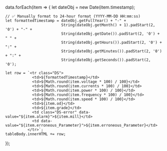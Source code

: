 data.forEach(item => {
    let dateObj = new Date(item.timestamp);

    // ✅ Manually format to 24-hour format (YYYY-MM-DD HH:mm:ss)
    let formattedTimestamp = dateObj.getFullYear() + "-" +
                             String(dateObj.getMonth() + 1).padStart(2, '0') + "-" +
                             String(dateObj.getDate()).padStart(2, '0') + " " +
                             String(dateObj.getHours()).padStart(2, '0') + ":" +
                             String(dateObj.getMinutes()).padStart(2, '0') + ":" +
                             String(dateObj.getSeconds()).padStart(2, '0');

    let row = `<tr class="DS">
                <td>${formattedTimestamp}</td>
                <td>${Math.round(item.voltage * 100) / 100}</td>
                <td>${Math.round(item.currents * 100) / 100}</td>
                <td>${Math.round(item.power * 100) / 100}</td>
                <td>${Math.round(item.frequency * 100) / 100}</td>
                <td>${Math.round(item.speed * 100) / 100}</td>
                <td>${item.od}</td>
                <td>${item.grade}</td>
                <td class="DS-error" data-value="${item.alarm}">${item.mill}</td>
                <td data-value="${item.erroneous_Parameter}">${item.erroneous_Parameter}</td>
              </tr>`;
    tableBody.innerHTML += row;
});